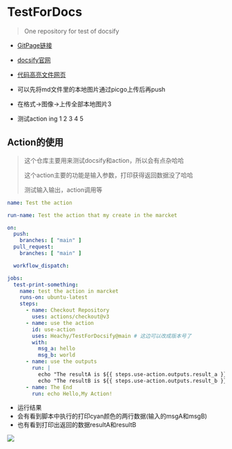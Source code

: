 # TestForDocs
> One repository for test of docsify

- [GitPage链接](https://heachy.github.io/TestForDocsify/#/)

- [docsify官网](https://docsify.js.org/#/zh-cn/quickstart)

- [代码高亮文件网页](https://cdn.jsdelivr.net/npm/prismjs@1/components/)

- 可以先将md文件里的本地图片通过picgo上传后再push

- 在格式->图像->上传全部本地图片3
- 测试action ing  1  2   3  4  5

## Action的使用

> 这个仓库主要用来测试docsify和action，所以会有点杂哈哈
>
> 这个action主要的功能是输入参数，打印获得返回数据没了哈哈
>
> 测试输入输出，action调用等

```yaml
name: Test the action

run-name: Test the action that my create in the marcket

on:
  push:
    branches: [ "main" ]
  pull_request:
    branches: [ "main" ]

  workflow_dispatch:

jobs:
  test-print-something:
    name: test the action in marcket
    runs-on: ubuntu-latest
    steps:
      - name: Checkout Repository
        uses: actions/checkout@v3
      - name: use the action
        id: use-action
        uses: Heachy/TestForDocsify@main # 这边可以改成版本号了
        with:
          msg_a: hello
          msg_b: world
      - name: use the outputs
        run: |
          echo "The resultA is ${{ steps.use-action.outputs.result_a }}"
          echo "The resultB is ${{ steps.use-action.outputs.result_b }}"
      - name: The End
        run: echo Hello,My Action!
```

- 运行结果
- 会有看到脚本中执行的打印cyan颜色的两行数据(输入的msgA和msgB)
- 也有看到打印出返回的数据resultA和resultB

![](https://bucketofpicture.oss-cn-hangzhou.aliyuncs.com/picgo20240128185926.png)
